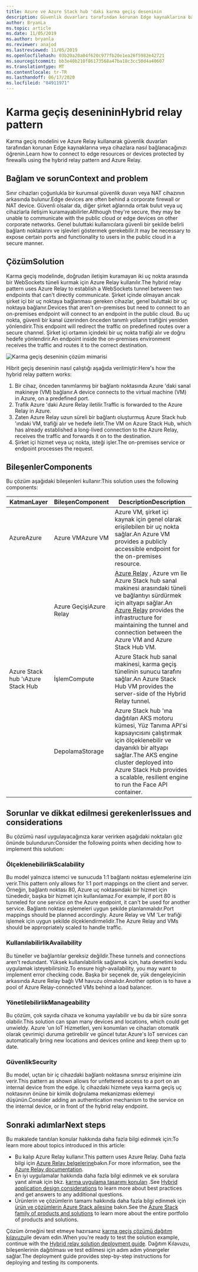 ```yaml
---
title: Azure ve Azure Stack hub 'daki karma geçiş deseninin
description: Güvenlik duvarları tarafından korunan Edge kaynaklarına bağlanmak için Azure ve Azure Stack hub 'daki karma geçiş modelini kullanın.
author: BryanLa
ms.topic: article
ms.date: 11/05/2019
ms.author: bryanla
ms.reviewer: anajod
ms.lastreviewed: 11/05/2019
ms.openlocfilehash: 03b20a20a04f620c977fb20e1ea26f5982e42721
ms.sourcegitcommit: bb3e40b210f86173568a47ba18c3cc50d4a40607
ms.translationtype: MT
ms.contentlocale: tr-TR
ms.lasthandoff: 06/17/2020
ms.locfileid: "84911971"
---
```

# <a name="hybrid-relay-pattern"></a><span data-ttu-id="9b72e-103">Karma geçiş deseninin</span><span class="sxs-lookup"><span data-stu-id="9b72e-103">Hybrid relay pattern</span></span>

<span data-ttu-id="9b72e-104">Karma geçiş modelini ve Azure Relay kullanarak güvenlik duvarları tarafından korunan Edge kaynaklarına veya cihazlara nasıl bağlanacağınızı öğrenin.</span><span class="sxs-lookup"><span data-stu-id="9b72e-104">Learn how to connect to edge resources or devices protected by firewalls using the hybrid relay pattern and Azure Relay.</span></span>

## <a name="context-and-problem"></a><span data-ttu-id="9b72e-105">Bağlam ve sorun</span><span class="sxs-lookup"><span data-stu-id="9b72e-105">Context and problem</span></span>

<span data-ttu-id="9b72e-106">Sınır cihazları çoğunlukla bir kurumsal güvenlik duvarı veya NAT cihazının arkasında bulunur.</span><span class="sxs-lookup"><span data-stu-id="9b72e-106">Edge devices are often behind a corporate firewall or NAT device.</span></span> <span data-ttu-id="9b72e-107">Güvenli olsalar da, diğer şirket ağlarında ortak bulut veya uç cihazlarla iletişim kuramayabilirler.</span><span class="sxs-lookup"><span data-stu-id="9b72e-107">Although they're secure, they may be unable to communicate with the public cloud or edge devices on other corporate networks.</span></span> <span data-ttu-id="9b72e-108">Genel buluttaki kullanıcılara güvenli bir şekilde belirli bağlantı noktalarını ve işlevleri göstermek gerekebilir.</span><span class="sxs-lookup"><span data-stu-id="9b72e-108">It may be necessary to expose certain ports and functionality to users in the public cloud in a secure manner.</span></span>

## <a name="solution"></a><span data-ttu-id="9b72e-109">Çözüm</span><span class="sxs-lookup"><span data-stu-id="9b72e-109">Solution</span></span>

<span data-ttu-id="9b72e-110">Karma geçiş modelinde, doğrudan iletişim kuramayan iki uç nokta arasında bir WebSockets tüneli kurmak için Azure Relay kullanılır.</span><span class="sxs-lookup"><span data-stu-id="9b72e-110">The hybrid relay pattern uses Azure Relay to establish a WebSockets tunnel between two endpoints that can't directly communicate.</span></span> <span data-ttu-id="9b72e-111">Şirket içinde olmayan ancak şirket içi bir uç noktaya bağlanması gereken cihazlar, genel buluttaki bir uç noktaya bağlanır.</span><span class="sxs-lookup"><span data-stu-id="9b72e-111">Devices that aren't on-premises but need to connect to an on-premises endpoint will connect to an endpoint in the public cloud.</span></span> <span data-ttu-id="9b72e-112">Bu uç nokta, güvenli bir kanal üzerinden önceden tanımlı yolların trafiğini yeniden yönlendirir.</span><span class="sxs-lookup"><span data-stu-id="9b72e-112">This endpoint will redirect the traffic on predefined routes over a secure channel.</span></span> <span data-ttu-id="9b72e-113">Şirket içi ortamın içindeki bir uç nokta trafiği alır ve doğru hedefe yönlendirir.</span><span class="sxs-lookup"><span data-stu-id="9b72e-113">An endpoint inside the on-premises environment receives the traffic and routes it to the correct destination.</span></span>

![Karma geçiş deseninin çözüm mimarisi](media/pattern-hybrid-relay/solution-architecture.png)

<span data-ttu-id="9b72e-115">Hibrit geçiş deseninin nasıl çalıştığı aşağıda verilmiştir:</span><span class="sxs-lookup"><span data-stu-id="9b72e-115">Here's how the hybrid relay pattern works:</span></span>

1. <span data-ttu-id="9b72e-116">Bir cihaz, önceden tanımlanmış bir bağlantı noktasında Azure 'daki sanal makineye (VM) bağlanır.</span><span class="sxs-lookup"><span data-stu-id="9b72e-116">A device connects to the virtual machine (VM) in Azure, on a predefined port.</span></span>
2. <span data-ttu-id="9b72e-117">Trafik Azure 'daki Azure Relay iletilir.</span><span class="sxs-lookup"><span data-stu-id="9b72e-117">Traffic is forwarded to the Azure Relay in Azure.</span></span>
3. <span data-ttu-id="9b72e-118">Zaten Azure Relay uzun süreli bir bağlantı oluşturmuş Azure Stack hub 'ındaki VM, trafiği alır ve hedefe iletir.</span><span class="sxs-lookup"><span data-stu-id="9b72e-118">The VM on Azure Stack Hub, which has already established a long-lived connection to the Azure Relay, receives the traffic and forwards it on to the destination.</span></span>
4. <span data-ttu-id="9b72e-119">Şirket içi hizmet veya uç nokta, isteği işler.</span><span class="sxs-lookup"><span data-stu-id="9b72e-119">The on-premises service or endpoint processes the request.</span></span>

## <a name="components"></a><span data-ttu-id="9b72e-120">Bileşenler</span><span class="sxs-lookup"><span data-stu-id="9b72e-120">Components</span></span>

<span data-ttu-id="9b72e-121">Bu çözüm aşağıdaki bileşenleri kullanır:</span><span class="sxs-lookup"><span data-stu-id="9b72e-121">This solution uses the following components:</span></span>

| <span data-ttu-id="9b72e-122">Katman</span><span class="sxs-lookup"><span data-stu-id="9b72e-122">Layer</span></span> | <span data-ttu-id="9b72e-123">Bileşen</span><span class="sxs-lookup"><span data-stu-id="9b72e-123">Component</span></span> | <span data-ttu-id="9b72e-124">Description</span><span class="sxs-lookup"><span data-stu-id="9b72e-124">Description</span></span> |
|----------|-----------|-------------|
| <span data-ttu-id="9b72e-125">Azure</span><span class="sxs-lookup"><span data-stu-id="9b72e-125">Azure</span></span> | <span data-ttu-id="9b72e-126">Azure VM</span><span class="sxs-lookup"><span data-stu-id="9b72e-126">Azure VM</span></span> | <span data-ttu-id="9b72e-127">Azure VM, şirket içi kaynak için genel olarak erişilebilen bir uç nokta sağlar.</span><span class="sxs-lookup"><span data-stu-id="9b72e-127">An Azure VM provides a publicly accessible endpoint for the on-premises resource.</span></span> |
| | <span data-ttu-id="9b72e-128">Azure Geçişi</span><span class="sxs-lookup"><span data-stu-id="9b72e-128">Azure Relay</span></span> | <span data-ttu-id="9b72e-129">[Azure Relay](/azure/azure-relay/) , Azure vm Ile Azure Stack hub sanal makinesi arasındaki tüneli ve bağlantıyı sürdürmek için altyapı sağlar.</span><span class="sxs-lookup"><span data-stu-id="9b72e-129">An [Azure Relay](/azure/azure-relay/) provides the infrastructure for maintaining the tunnel and connection between the Azure VM and Azure Stack Hub VM.</span></span>|
| <span data-ttu-id="9b72e-130">Azure Stack hub 'ı</span><span class="sxs-lookup"><span data-stu-id="9b72e-130">Azure Stack Hub</span></span> | <span data-ttu-id="9b72e-131">İşlem</span><span class="sxs-lookup"><span data-stu-id="9b72e-131">Compute</span></span> | <span data-ttu-id="9b72e-132">Azure Stack hub sanal makinesi, karma geçiş tünelinin sunucu tarafını sağlar.</span><span class="sxs-lookup"><span data-stu-id="9b72e-132">An Azure Stack Hub VM provides the server-side of the Hybrid Relay tunnel.</span></span> |
| | <span data-ttu-id="9b72e-133">Depolama</span><span class="sxs-lookup"><span data-stu-id="9b72e-133">Storage</span></span> | <span data-ttu-id="9b72e-134">Azure Stack hub 'ına dağıtılan AKS motoru kümesi, Yüz Tanıma API'si kapsayıcısını çalıştırmak için ölçeklenebilir ve dayanıklı bir altyapı sağlar.</span><span class="sxs-lookup"><span data-stu-id="9b72e-134">The AKS engine cluster deployed into Azure Stack Hub provides a scalable, resilient engine to run the Face API container.</span></span>|

## <a name="issues-and-considerations"></a><span data-ttu-id="9b72e-135">Sorunlar ve dikkat edilmesi gerekenler</span><span class="sxs-lookup"><span data-stu-id="9b72e-135">Issues and considerations</span></span>

<span data-ttu-id="9b72e-136">Bu çözümü nasıl uygulayacağınıza karar verirken aşağıdaki noktaları göz önünde bulundurun:</span><span class="sxs-lookup"><span data-stu-id="9b72e-136">Consider the following points when deciding how to implement this solution:</span></span>

### <a name="scalability"></a><span data-ttu-id="9b72e-137">Ölçeklenebilirlik</span><span class="sxs-lookup"><span data-stu-id="9b72e-137">Scalability</span></span>

<span data-ttu-id="9b72e-138">Bu model yalnızca istemci ve sunucuda 1:1 bağlantı noktası eşlemelerine izin verir.</span><span class="sxs-lookup"><span data-stu-id="9b72e-138">This pattern only allows for 1:1 port mappings on the client and server.</span></span> <span data-ttu-id="9b72e-139">Örneğin, bağlantı noktası 80, Azure uç noktasındaki bir hizmet için tünededir, başka bir hizmet için kullanılamaz.</span><span class="sxs-lookup"><span data-stu-id="9b72e-139">For example, if port 80 is tunneled for one service on the Azure endpoint, it can't be used for another service.</span></span> <span data-ttu-id="9b72e-140">Bağlantı noktası eşlemeleri uygun şekilde planlanmalıdır.</span><span class="sxs-lookup"><span data-stu-id="9b72e-140">Port mappings should be planned accordingly.</span></span> <span data-ttu-id="9b72e-141">Azure Relay ve VM 'Ler trafiği işlemek için uygun şekilde ölçeklendirmelidir.</span><span class="sxs-lookup"><span data-stu-id="9b72e-141">The Azure Relay and VMs should be appropriately scaled to handle traffic.</span></span>

### <a name="availability"></a><span data-ttu-id="9b72e-142">Kullanılabilirlik</span><span class="sxs-lookup"><span data-stu-id="9b72e-142">Availability</span></span>

<span data-ttu-id="9b72e-143">Bu tüneller ve bağlantılar gereksiz değildir.</span><span class="sxs-lookup"><span data-stu-id="9b72e-143">These tunnels and connections aren't redundant.</span></span> <span data-ttu-id="9b72e-144">Yüksek kullanılabilirlik sağlamak için, hata denetimi kodu uygulamak isteyebilirsiniz.</span><span class="sxs-lookup"><span data-stu-id="9b72e-144">To ensure high-availability, you may want to implement error checking code.</span></span> <span data-ttu-id="9b72e-145">Başka bir seçenek de, yük dengeleyicinin arkasında Azure Relay bağlı VM havuzu olmalıdır.</span><span class="sxs-lookup"><span data-stu-id="9b72e-145">Another option is to have a pool of Azure Relay-connected VMs behind a load balancer.</span></span>

### <a name="manageability"></a><span data-ttu-id="9b72e-146">Yönetilebilirlik</span><span class="sxs-lookup"><span data-stu-id="9b72e-146">Manageability</span></span>

<span data-ttu-id="9b72e-147">Bu çözüm, çok sayıda cihaza ve konuma yayılabilir ve bu da bir süre sonra olabilir.</span><span class="sxs-lookup"><span data-stu-id="9b72e-147">This solution can span many devices and locations, which could get unwieldy.</span></span> <span data-ttu-id="9b72e-148">Azure 'un IoT Hizmetleri, yeni konumları ve cihazları otomatik olarak çevrimiçi duruma getirebilir ve güncel tutar.</span><span class="sxs-lookup"><span data-stu-id="9b72e-148">Azure's IoT services can automatically bring new locations and devices online and keep them up to date.</span></span>

### <a name="security"></a><span data-ttu-id="9b72e-149">Güvenlik</span><span class="sxs-lookup"><span data-stu-id="9b72e-149">Security</span></span>

<span data-ttu-id="9b72e-150">Bu model, uçtan bir iç cihazdaki bağlantı noktasına sınırsız erişimine izin verir.</span><span class="sxs-lookup"><span data-stu-id="9b72e-150">This pattern as shown allows for unfettered access to a port on an internal device from the edge.</span></span> <span data-ttu-id="9b72e-151">İç cihazdaki hizmete veya karma geçiş uç noktasının önüne bir kimlik doğrulama mekanizması eklemeyi düşünün.</span><span class="sxs-lookup"><span data-stu-id="9b72e-151">Consider adding an authentication mechanism to the service on the internal device, or in front of the hybrid relay endpoint.</span></span>

## <a name="next-steps"></a><span data-ttu-id="9b72e-152">Sonraki adımlar</span><span class="sxs-lookup"><span data-stu-id="9b72e-152">Next steps</span></span>

<span data-ttu-id="9b72e-153">Bu makalede tanıtılan konular hakkında daha fazla bilgi edinmek için:</span><span class="sxs-lookup"><span data-stu-id="9b72e-153">To learn more about topics introduced in this article:</span></span>

- <span data-ttu-id="9b72e-154">Bu kalıp Azure Relay kullanır.</span><span class="sxs-lookup"><span data-stu-id="9b72e-154">This pattern uses Azure Relay.</span></span> <span data-ttu-id="9b72e-155">Daha fazla bilgi için [Azure Relay belgelerine](/azure/azure-relay/)bakın.</span><span class="sxs-lookup"><span data-stu-id="9b72e-155">For more information, see the [Azure Relay documentation](/azure/azure-relay/).</span></span>
- <span data-ttu-id="9b72e-156">En iyi uygulamalar hakkında daha fazla bilgi edinmek ve ek sorulara yanıt almak için bkz. [karma uygulama tasarımı konuları](overview-app-design-considerations.md) .</span><span class="sxs-lookup"><span data-stu-id="9b72e-156">See [Hybrid application design considerations](overview-app-design-considerations.md) to learn more about best practices and get answers to any additional questions.</span></span>
- <span data-ttu-id="9b72e-157">Ürünlerin ve çözümlerin tamamı hakkında daha fazla bilgi edinmek için [ürün ve çözümlerin Azure Stack ailesine](/azure-stack) bakın.</span><span class="sxs-lookup"><span data-stu-id="9b72e-157">See the [Azure Stack family of products and solutions](/azure-stack) to learn more about the entire portfolio of products and solutions.</span></span>

<span data-ttu-id="9b72e-158">Çözüm örneğini test etmeye hazırsanız [karma geçiş çözümü dağıtım kılavuzu](https://aka.ms/hybridrelaydeployment)ile devam edin.</span><span class="sxs-lookup"><span data-stu-id="9b72e-158">When you're ready to test the solution example, continue with the [Hybrid relay solution deployment guide](https://aka.ms/hybridrelaydeployment).</span></span> <span data-ttu-id="9b72e-159">Dağıtım Kılavuzu, bileşenlerinin dağıtılması ve test edilmesi için adım adım yönergeler sağlar.</span><span class="sxs-lookup"><span data-stu-id="9b72e-159">The deployment guide provides step-by-step instructions for deploying and testing its components.</span></span>